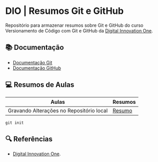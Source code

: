
# DIO | Resumos Git e GitHub

Repositório para armazenar resumos sobre Git e GitHub do curso Versionamento de Código com Git e GitHub da [Digital Innovation One](https://www.dio.me/).

## 📚 Documentação
- [Documentação Git](https://git-scm.com/doc)
- [Documentação GitHub](https://docs.github.com/)

## 💻 Resumos de Aulas

| Aulas | Resumos |
|-------|---------|
| Gravando Alterações no Repositório local | [Resumo](https://github.com/Tarcisiotss/meu-projeto) |

```
git init
```
## 🔍 Referências
- [Digital Innovation One]().
